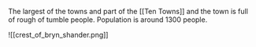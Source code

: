 The largest of the towns and part of the [[Ten Towns]] and the town is full of rough of tumble people. Population is around 1300 people.

![[crest_of_bryn_shander.png]]